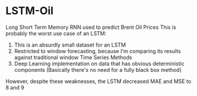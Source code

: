 # LSTM-Oil
Long Short Term Memory RNN used to predict Brent Oil Prices
This is probably the worst use case of an LSTM: 
  1) This is an absurdly small dataset for an LSTM
  2) Restricted to window forecasting, because I'm comparing its results against traditional window Time Series Methods
  3) Deep Learning implementation on data that has obvious deterministic components (Basically there's no need for a fully black box method)

However, despite these weaknesses, the LSTM decreased MAE and MSE to 8 and 9
